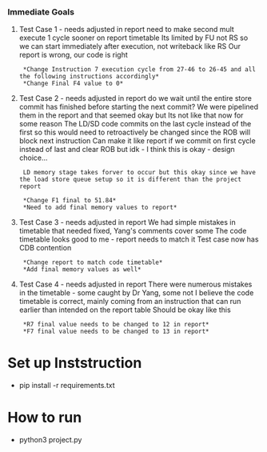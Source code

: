 ### Immediate Goals

1) Test Case 1 - needs adjusted in report
        need to make second mult execute 1 cycle sooner on report timetable
        Its limited by FU not RS so we can start immediately after execution, not writeback like RS
        Our report is wrong, our code is right

        *Change Instruction 7 execution cycle from 27-46 to 26-45 and all the following instructions accordingly*
        *Change Final F4 value to 0*

2) Test Case 2 - needs adjusted in report
        do we wait until the entire store commit has finished before starting the next commit?
        We were pipelined them in the report and that seemed okay but Its not like that now for some reason
        The LD/SD code commits on the last cycle instead of the first so this would need to retroactively be changed since the ROB will block next instruction
        Can make it like report if we commit on first cycle instead of last and clear ROB but idk - I think this is okay - design choice...

        LD memory stage takes forver to occur but this okay since we have the load store queue setup so it is different than the project report

        *Change F1 final to 51.84*
        *Need to add final memory values to report*

3) Test Case 3 - needs adjusted in report
        We had simple mistakes in timetable that needed fixed, Yang's comments cover some
        The code timetable looks good to me - report  needs to match it
        Test case now has CDB contention
        
        *Change report to match code timetable*
        *Add final memory values as well*

4) Test Case 4 - needs adjusted in report
        There were numerous mistakes in the timetable - some caught by Dr Yang, some not
        I believe the code timetable is correct, mainly coming from an instruction that can run earlier than intended on the report table
        Should be okay like this

        *R7 final value needs to be changed to 12 in report*
        *F7 final value needs to be changed to 13 in report*


# Set up Inststruction

- pip install -r requirements.txt

# How to run

- python3 project.py
